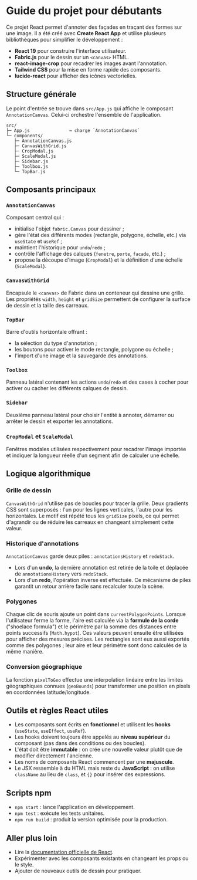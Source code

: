 # Guide du projet pour débutants

Ce projet React permet d'annoter des façades en traçant des formes sur une image.
Il a été créé avec **Create React App** et utilise plusieurs bibliothèques pour
simplifier le développement :

- **React 19** pour construire l'interface utilisateur.
- **Fabric.js** pour le dessin sur un `<canvas>` HTML.
- **react-image-crop** pour recadrer les images avant l'annotation.
- **Tailwind CSS** pour la mise en forme rapide des composants.
- **lucide-react** pour afficher des icônes vectorielles.

## Structure générale
Le point d'entrée se trouve dans `src/App.js` qui affiche le composant
`AnnotationCanvas`. Celui‑ci orchestre l'ensemble de l'application.

```text
src/
├─ App.js               → charge `AnnotationCanvas`
└─ components/
   ├─ AnnotationCanvas.js
   ├─ CanvasWithGrid.js
   ├─ CropModal.js
   ├─ ScaleModal.js
   ├─ Sidebar.js
   ├─ Toolbox.js
   └─ TopBar.js
```

## Composants principaux
### `AnnotationCanvas`
Composant central qui :
- initialise l'objet `fabric.Canvas` pour dessiner ;
- gère l'état des différents modes (rectangle, polygone, échelle, etc.) via
  `useState` et `useRef` ;
- maintient l'historique pour `undo`/`redo` ;
- contrôle l'affichage des calques (`fenetre`, `porte`, `facade`, etc.) ;
- propose la découpe d'image (`CropModal`) et la définition d'une échelle
  (`ScaleModal`).

### `CanvasWithGrid`
Encapsule le `<canvas>` de Fabric dans un conteneur qui dessine une grille.
Les propriétés `width`, `height` et `gridSize` permettent de configurer la
surface de dessin et la taille des carreaux.

### `TopBar`
Barre d'outils horizontale offrant :
- la sélection du type d'annotation ;
- les boutons pour activer le mode rectangle, polygone ou échelle ;
- l'import d'une image et la sauvegarde des annotations.

### `Toolbox`
Panneau latéral contenant les actions `undo`/`redo` et des cases à cocher pour
activer ou cacher les différents calques de dessin.

### `Sidebar`
Deuxième panneau latéral pour choisir l'entité à annoter, démarrer ou arrêter
le dessin et exporter les annotations.

### `CropModal` et `ScaleModal`
Fenêtres modales utilisées respectivement pour recadrer l'image importée et
indiquer la longueur réelle d'un segment afin de calculer une échelle.

## Logique algorithmique
### Grille de dessin
`CanvasWithGrid` n'utilise pas de boucles pour tracer la grille. Deux
gradients CSS sont superposés : l'un pour les lignes verticales, l'autre
pour les horizontales. Le motif est répété tous les `gridSize` pixels, ce
qui permet d'agrandir ou de réduire les carreaux en changeant simplement
cette valeur.

### Historique d'annotations
`AnnotationCanvas` garde deux piles : `annotationsHistory` et `redoStack`.
- Lors d'un **undo**, la dernière annotation est retirée de la toile et
  déplacée de `annotationsHistory` vers `redoStack`.
- Lors d'un **redo**, l'opération inverse est effectuée.
Ce mécanisme de piles garantit un retour arrière facile sans recalculer
toute la scène.

### Polygones
Chaque clic de souris ajoute un point dans `currentPolygonPoints`. Lorsque
l'utilisateur ferme la forme, l'aire est calculée via la **formule de la
corde** ("shoelace formula") et le périmètre par la somme des distances entre
points successifs (`Math.hypot`). Ces valeurs peuvent ensuite être utilisées
pour afficher des mesures précises.
Les rectangles sont eux aussi exportés comme des polygones ; leur aire et leur
périmètre sont donc calculés de la même manière.

### Conversion géographique
La fonction `pixelToGeo` effectue une interpolation linéaire entre les
limites géographiques connues (`geoBounds`) pour transformer une position en
pixels en coordonnées latitude/longitude.

## Outils et règles React utiles
- Les composants sont écrits en **fonctionnel** et utilisent les **hooks**
  (`useState`, `useEffect`, `useRef`).
- Les hooks doivent toujours être appelés au **niveau supérieur** du composant
  (pas dans des conditions ou des boucles).
- L'état doit être **immutable** : on crée une nouvelle valeur plutôt que de
  modifier directement l'ancienne.
- Les noms de composants React commencent par une **majuscule**.
- Le JSX ressemble à du HTML mais reste du **JavaScript** : on utilise `className`
  au lieu de `class`, et `{}` pour insérer des expressions.

## Scripts npm
- `npm start` : lance l'application en développement.
- `npm test` : exécute les tests unitaires.
- `npm run build` : produit la version optimisée pour la production.

## Aller plus loin
- Lire la [documentation officielle de React](https://fr.reactjs.org/docs/getting-started.html).
- Expérimenter avec les composants existants en changeant les props ou le style.
- Ajouter de nouveaux outils de dessin pour pratiquer.
